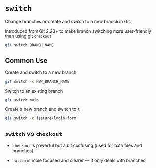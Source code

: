 # `switch`

Change branches or create and switch to a new branch in Git.

Introduced from Git 2.23+ to make branch switching more user-friendly than using git `checkout`

```sh
git switch BRANCH_NAME
```

## Common Use

Create and switch to a new branch

```sh
git switch -c NEW_BRANCH_NAME
```

Switch to an existing branch

```sh
git switch main
```

Create a new branch and switch to it

```sh
git switch -c feature/login-form
```

## `switch` vs `checkout`

- `checkout` is powerful but a bit confusing (used for both files and branches)

- `switch` is more focused and clearer — it only deals with branches
